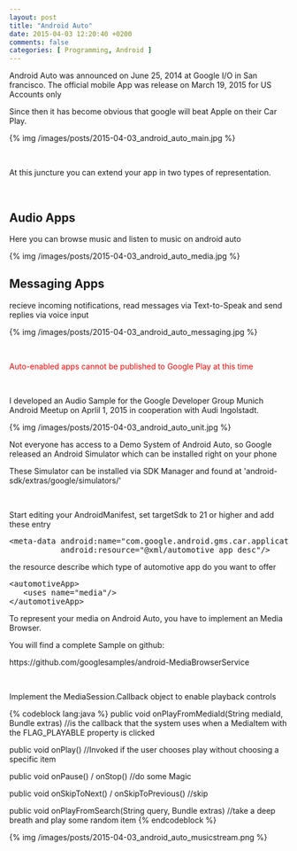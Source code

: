 ```yaml
---
layout: post
title: "Android Auto"
date: 2015-04-03 12:20:40 +0200
comments: false
categories: [ Programming, Android ]
---
```

<p>Android Auto was announced on June 25, 2014 at Google I/O in San francisco.
The official mobile App was release on March 19, 2015 for US Accounts only</p>
<p>Since then it has become obvious that google will beat Apple on their Car Play.</p>

{% img /images/posts/2015-04-03_android_auto_main.jpg %}

<p>&nbsp;</p>
<p>At this juncture you can extend your app in two types of representation.</p>
<p>&nbsp;</p>
<h2>Audio Apps</h2>
<p>Here you can browse music and listen to music on android auto</p>
{% img /images/posts/2015-04-03_android_auto_media.jpg %}

<!-- more -->

<h2>Messaging Apps</h2>
<p>recieve incoming notifications, read messages via Text-to-Speak and send replies via voice input</p>
{% img /images/posts/2015-04-03_android_auto_messaging.jpg %}
<p>&nbsp;</p>

<p style="color: #ff0000">Auto-enabled apps cannot be published to Google Play at this time</p>
<p>&nbsp;</p>

<p>I developed an Audio Sample for the Google Developer Group Munich Android Meetup on Aprlil 1, 2015 
in cooperation with Audi Ingolstadt.</p>
{% img /images/posts/2015-04-03_android_auto_unit.jpg %}

<p>Not everyone has access to a Demo System of Android Auto, so Google released an Android Simulator which can be installed right on your phone</p>
<p>These Simulator can be installed via SDK Manager and found at 'android-sdk/extras/google/simulators/'</p>
<p>&nbsp;</p>
<p>Start editing your AndroidManifest, set targetSdk to 21 or higher and add these entry
<pre>&lt;meta-data android:name="com.google.android.gms.car.application"
           android:resource="@xml/automotive_app_desc"/&gt;
</pre>

<p>the resource describe which type of automotive app do you want to offer</p>
<pre>
&lt;automotiveApp&gt;
   &lt;uses name="media"/&gt;
&lt;/automotiveApp&gt;
</pre>

<p>To represent your media on Android Auto, you have to implement an Media Browser.</p>
<p>You will find a complete Sample on github: </p>
<p>https://github.com/googlesamples/android-MediaBrowserService</p>
<p>&nbsp;</p>

<p>Implement the MediaSession.Callback object to enable playback controls</p>
{% codeblock lang:java %}
public void onPlayFromMediaId(String mediaId, Bundle extras)
    //is the callback that the system uses when a MediaItem with the FLAG_PLAYABLE property is clicked

public void onPlay()
    //Invoked if the user chooses play without choosing a specific item

public void onPause() / onStop()
    //do some Magic

public void onSkipToNext() / onSkipToPrevious()
    //skip

public void onPlayFromSearch(String query, Bundle extras)
    //take a deep breath and play some random item
{% endcodeblock %}
</pre>

{% img /images/posts/2015-04-03_android_auto_musicstream.png %}
<p>&nbsp;</p>